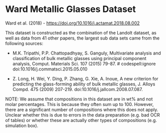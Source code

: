 # Ward Metallic Glasses Dataset

Ward et al. (2018) - https://doi.org/10.1016/j.actamat.2018.08.002

This dataset is constructed as the combination of the Landolt dataset, as well as data from 41 other papers, the largest sub data sets came from the following sources:

- M.K. Tripathi, P.P. Chattopadhyay, S. Ganguly, Multivariate analysis and classification of bulk metallic glasses using principal component analysis, Comput. Materials Sci. 107 (2015) 79-87. # codespell:ignore doi:10.1016/j.commatsci.2015.05.010

- Z. Long, H. Wei, Y. Ding, P. Zhang, G. Xie, A. Inoue, A new criterion for predicting the glass-forming ability of bulk metallic glasses, J. Alloys Compd. 475 (2009) 207-219. doi:10.1016/j.jallcom.2008.07.087.

NOTE: We assume that compositions in this dataset are in wt% and not molar percentages. This is because they often sum up to 100. However, there are a significant number of compositions where this does not apply. Unclear whether this is due to errors in the data preparation (e.g. bad OCR of tables) or whether these are actually other types of compositions (e.g. simulation box).
